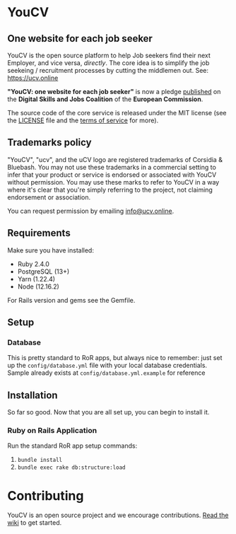 # YouCV
## One website for each job seeker

YouCV is the open source platform to help Job seekers find their next Employer, and vice versa, _directly_. The core idea is to simplify the job seekeing / recruitment processes by cutting the middlemen out. See: https://ucv.online

**"YouCV: one website for each job seeker"** is now a pledge [published](https://pledgeviewer.eu/pledge/initiative/659) on the **Digital Skills and Jobs Coalition** of the **European Commission**.

The source code of the core service is released under the MIT license (see the [LICENSE](https://github.com/uCV-team/ucv/blob/main/LICENSE) file and the [terms of service](https://ucv.online/legal/terms) for more).

## Trademarks policy

"YouCV", "ucv", and the uCV logo are registered trademarks of Corsidia & Bluebash. You may not use these trademarks in a commercial setting to infer that your product or service is endorsed or associated with YouCV without permission. You may use these marks to refer to YouCV in a way where it's clear that you're simply referring to the project, not claiming endorsement or association.

You can request permission by emailing info@ucv.online.

## Requirements

Make sure you have installed:

* Ruby 2.4.0
* PostgreSQL (13+)
* Yarn (1.22.4)
* Node (12.16.2)

For Rails version and gems see the Gemfile.

## Setup

### Database
This is pretty standard to RoR apps, but always nice to remember: just set up the `config/database.yml` file with your local database credentials. Sample already exists at `config/database.yml.example` for reference

## Installation

So far so good. Now that you are all set up, you can begin to install it.

### Ruby on Rails Application

Run the standard RoR app setup commands:

1. `bundle install`
2. `bundle exec rake db:structure:load`

# Contributing

YouCV is an open source project and we encourage contributions. [Read the wiki](https://github.com/uCV-team/ucv/wiki) to get started.
